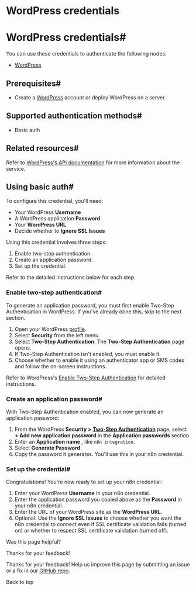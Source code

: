 # WordPress credentials

[ ](https://github.com/n8n-io/n8n-docs/edit/main/docs/integrations/builtin/credentials/wordpress.md "Edit this page")

# WordPress credentials#

You can use these credentials to authenticate the following nodes:

  * [WordPress](../../app-nodes/n8n-nodes-base.wordpress/)



## Prerequisites#

  * Create a [WordPress](https://wordpress.com/) account or deploy WordPress on a server.



## Supported authentication methods#

  * Basic auth



## Related resources#

Refer to [WordPress's API documentation](https://developer.wordpress.com/docs/api/) for more information about the service.

## Using basic auth#

To configure this credential, you'll need:

  * Your WordPress **Username**
  * A WordPress application **Password**
  * Your **WordPress URL**
  * Decide whether to **Ignore SSL Issues**



Using this credential involves three steps:

  1. Enable two-step authentication.
  2. Create an application password.
  3. Set up the credential.



Refer to the detailed instructions below for each step.

### Enable two-step authentication#

To generate an application password, you must first enable Two-Step Authentication in WordPress. If you've already done this, skip to the next section.

  1. Open your WordPress [profile](https://wordpress.com/me).
  2. Select **Security** from the left menu.
  3. Select **Two-Step Authentication**. The **Two-Step Authentication** page opens.
  4. If Two-Step Authentication isn't enabled, you must enable it.
  5. Choose whether to enable it using an authenticator app or SMS codes and follow the on-screen instructions.



Refer to WordPress's [Enable Two-Step Authentication](https://wordpress.com/support/security/two-step-authentication/) for detailed instructions.

### Create an application password#

With Two-Step Authentication enabled, you can now generate an application password:

  1. From the WordPress **Security >** [**Two-Step Authentication**](https://wordpress.com/me/security/two-step) page, select **\+ Add new application password** in the **Application passwords** section.
  2. Enter an **Application name** , like `n8n integration`.
  3. Select **Generate Password**.
  4. Copy the password it generates. You'll use this in your n8n credential.



### Set up the credential#

Congratulations! You're now ready to set up your n8n credential:

  1. Enter your WordPress **Username** in your n8n credential.
  2. Enter the application password you copied above as the **Password** in your n8n credential.
  3. Enter the URL of your WordPress site as the **WordPress URL**.
  4. Optional: Use the **Ignore SSL Issues** to choose whether you want the n8n credential to connect even if SSL certificate validation fails (turned on) or whether to respect SSL certificate validation (turned off).

Was this page helpful? 

Thanks for your feedback! 

Thanks for your feedback! Help us improve this page by submitting an issue or a fix in our [GitHub repo](https://github.com/n8n-io/n8n-docs). 

Back to top 
